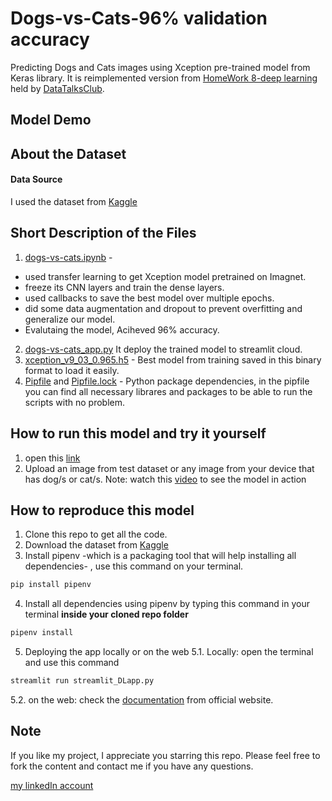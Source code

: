 # Dogs-vs-Cats-96% validation accuracy

Predicting Dogs and Cats images using Xception pre-trained model from Keras library. It is reimplemented version from [HomeWork 8-deep learning](https://github.com/alexeygrigorev/mlbookcamp-code/tree/master/course-zoomcamp/08-deep-learning) held by [DataTalksClub](https://datatalks.club/).

## Model Demo


## About the Dataset
#### Data Source
I used the dataset from [Kaggle](https://www.kaggle.com/c/dogs-vs-cats/data)

## Short Description of the Files
1. [dogs-vs-cats.ipynb](https://github.com/AbdassalamAhmad/Dogs-vs-Cats/blob/main/dogs-vs-cats.ipynb) -
* used transfer learning to get Xception model pretrained on Imagnet.
* freeze its CNN layers and train the dense layers.
* used callbacks to save the best model over multiple epochs.
* did some data augmentation and dropout to prevent overfitting and generalize our model.
* Evalutaing the model, Aciheved 96% accuracy.

2. [dogs-vs-cats_app.py](https://github.com/AbdassalamAhmad/Dogs-vs-Cats/blob/main/dogs-vs-cats_app.py) It deploy the trained model to streamlit cloud.
3. [xception_v9_03_0.965.h5](https://github.com/AbdassalamAhmad/Dogs-vs-Cats/blob/main/xception_v9_03_0.965.h5) - Best model from training saved in this binary format to load it easily.
4. [Pipfile](https://github.com/AbdassalamAhmad/Dogs-vs-Cats/blob/main/Pipfile) and [Pipfile.lock](https://github.com/AbdassalamAhmad/Dogs-vs-Cats/blob/main/Pipfile.lock) - Python package dependencies, in the pipfile you can find all necessary librares and packages to be able to run the scripts with no problem.

## How to run this model and try it yourself
1. open this [link](https://share.streamlit.io/abdassalamahmad/dogs-vs-cats/main/dogs-vs-cats_app.py)
2. Upload an image from test dataset or any image from your device that has dog/s or cat/s.
Note: watch this [video](https://vimeo.com/660210768/f434e41c32) to see the model in action

## How to reproduce this model
1. Clone this repo to get all the code.
2. Download the dataset from [Kaggle](https://www.kaggle.com/c/dogs-vs-cats/data)
3. Install pipenv -which is a packaging tool that will help installing all dependencies- , use this command on your terminal.
```py
pip install pipenv
```
4. Install all dependencies using pipenv by typing this command in your terminal **inside your cloned repo folder** 
```py
pipenv install
```
5. Deploying the app locally or on the web
5.1. Locally: open the terminal and use this command
```py
streamlit run streamlit_DLapp.py
```
5.2. on the web: check the [documentation](https://docs.streamlit.io/streamlit-cloud/get-started/deploy-an-app) from official website.  


## Note
If you like my project, I appreciate you starring this repo. Please feel free to fork the content and contact me if you have any questions.

[my linkedIn account](https://www.linkedin.com/in/abdassalam-ahmad/)